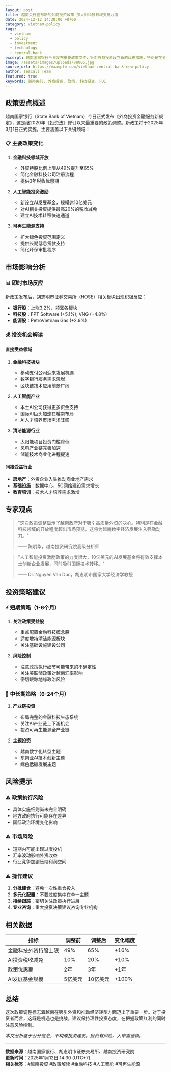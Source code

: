```yaml
---
layout: post
title: 越南央行宣布新的外商投资政策 加大对科技领域支持力度
date: 2024-12-12 14:30:00 +0700
category: vietnam-policy
tags:
  - vietnam
  - policy
  - investment
  - technology
  - central-bank
excerpt: 越南国家银行今日发布重要政策文件，针对外商投资设立新的优惠措施，特别是在金融科技、人工智能和可再生能源领域，预计将吸引更多国际资本流入。
image: /assets/images/uploads/vn005.jpg
source_url: https://example.com/vietnam-central-bank-new-policy
author: seacall Team
featured: true
keywords: 越南央行, 外商投资, 政策, 科技投资, FDI
---
```


## 政策要点概述

越南国家银行（State Bank of Vietnam）今日正式发布《外商投资金融服务新规定》，这是继2020年《投资法》修订以来最重要的政策调整。新政策将于2025年3月1日正式实施，主要涵盖以下关键领域：

### 📋 主要政策变化

1. **金融科技领域开放**
   - 外资持股比例上限从49%提升至65%
   - 简化金融科技公司注册流程
   - 提供3年税收优惠期

2. **人工智能投资激励**
   - 新设立AI发展基金，规模达10亿美元
   - 对AI相关投资提供最高20%的税收减免
   - 建立AI技术转移快速通道

3. **可再生能源支持**
   - 扩大绿色投资范围定义
   - 提供长期低息贷款支持
   - 简化环保审批程序

## 市场影响分析

### 📊 即时市场反应

新政策发布后，胡志明市证券交易所（HOSE）相关板块出现积极反应：

- **银行股**：上涨3.2%，领涨各板块
- **科技股**：FPT Software (+5.1%), VNG (+4.8%)
- **能源股**：PetroVietnam Gas (+2.9%)

### 💰 投资机会解读

#### 直接受益领域

1. **金融科技板块**
   - 移动支付公司迎来发展机遇
   - 数字银行服务需求激增
   - 区块链技术应用前景广阔

2. **人工智能产业**
   - 本土AI公司获得更多资金支持
   - 国际AI巨头加速在越南布局
   - AI人才培养市场需求旺盛

3. **清洁能源行业**
   - 太阳能项目投资门槛降低
   - 风电产业链完善加速
   - 储能技术商业化进程提速

#### 间接受益行业

- **房地产**：外资企业入驻推动商业地产需求
- **基础设施**：数据中心、5G网络建设需求增长
- **教育培训**：技术人才培养需求激增

## 专家观点

> "这次政策调整显示了越南政府对于吸引高质量外资的决心。特别是在金融科技领域的开放程度超出市场预期，这将为越南数字经济发展注入强劲动力。" 
> 
> —— 陈明华，越南投资研究院高级分析师

> "人工智能投资激励政策的力度很大，10亿美元的AI发展基金将有效支撑本土创新企业发展，同时吸引国际技术转移。"
> 
> —— Dr. Nguyen Van Duc，胡志明市国家大学经济学教授

## 投资策略建议

### ⚡ 短期策略（1-6个月）

1. **关注政策受益股**
   - 重点配置金融科技概念股
   - 适度增持清洁能源板块
   - 关注基础设施建设公司

2. **风险控制**
   - 注意政策执行细节可能带来的不确定性
   - 关注美联储政策对越南汇率影响
   - 密切跟踪地缘政治风险

### 🎯 中长期策略（6-24个月）

1. **产业链投资**
   - 布局完整的金融科技生态系统
   - 关注AI产业链上下游机会
   - 投资可再生能源全产业链

2. **主题投资**
   - 越南数字化转型主题
   - 东南亚AI技术创新主题
   - 绿色低碳发展主题

## 风险提示

### ⚠️ 政策执行风险

- 具体实施细则尚未完全明确
- 地方政府执行可能存在差异
- 国际政治环境变化影响

### ⚠️ 市场风险

- 短期内可能出现过度投机
- 汇率波动影响外资收益
- 行业竞争加剧压缩利润空间

### ⚠️ 操作建议

1. **分批建仓**：避免一次性重仓投入
2. **多元化配置**：不要过度集中在单一主题
3. **持续跟踪**：密切关注政策执行进展
4. **专业咨询**：重大投资决策建议咨询专业机构

## 相关数据

| 指标 | 调整前 | 调整后 | 变化幅度 |
|------|--------|--------|----------|
| 金融科技外资持股上限 | 49% | 65% | +16% |
| AI投资税收减免 | 10% | 20% | +10% |
| 政策优惠期 | 2年 | 3年 | +1年 |
| AI发展基金规模 | 5亿美元 | 10亿美元 | +100% |

## 总结

这次政策调整标志着越南在吸引外资和推动经济转型方面迈出了重要一步。对于投资者而言，这既是机遇也是挑战。建议保持理性投资态度，在把握政策红利的同时注意风险控制。

*本文分析基于公开信息，不构成投资建议。投资有风险，入市需谨慎。*

---

**数据来源**：越南国家银行、胡志明市证券交易所、越南投资研究院  
**更新时间**：2025年1月12日 14:30 (UTC+7)  
**相关标签**：#越南投资 #政策解读 #金融科技 #人工智能 #可再生能源
